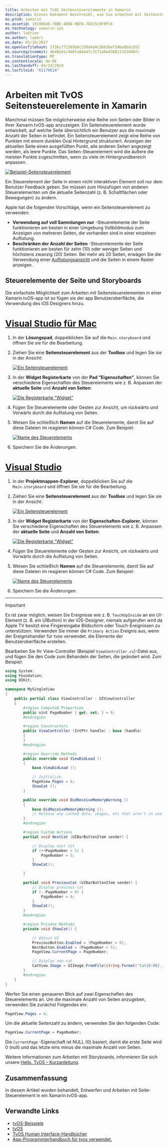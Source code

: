 ```yaml
---
title: Arbeiten mit TvOS Seitensteuerelemente in Xamarin
description: Dieses Dokument beschreibt, wie Sie arbeiten mit Seitensteuerelementen für TvOS in einer app mit Xamarin erstellt wurde. Es enthält eine allgemeine Beschreibung der Steuerelemente der Seite wird erläutert, wie diese in Storyboards einrichten und untersucht, wie Sie auf der Seitenereignisse reagieren.
ms.prod: xamarin
ms.assetid: 19198D46-7BBE-4D04-9BFA-7D1C5C9F9FC6
ms.technology: xamarin-ios
author: lobrien
ms.author: laobri
ms.date: 03/16/2017
ms.openlocfilehash: 173bc7713b5b8c330d4d4c5863bef24be8bdcb52
ms.sourcegitcommit: 4b402d1c508fa84e4fc3171a6e43b811323948fc
ms.translationtype: MT
ms.contentlocale: de-DE
ms.lasthandoff: 04/23/2019
ms.locfileid: "61179614"
---
```

# <a name="working-with-tvos-page-controls-in-xamarin"></a>Arbeiten mit TvOS Seitensteuerelemente in Xamarin

Manchmal müssen Sie möglicherweise eine Reihe von Seiten oder Bilder in Ihrer Xamarin.tvOS-app anzuzeigen. Ein Seitensteuerelement wurde entwickelt, auf welche Seite übersichtlich ein Benutzer aus die maximale Anzahl der Seiten in befindet. Ein Seitensteuerelement zeigt eine Reihe von Punkten mit einem dunklen Oval Hintergrund strukturiert. Anzeigen der aktuellen Seite einen ausgefüllten Punkt, alle anderen Seiten angezeigt werden, als leere Punkte. Das Seiten-Steuerelement wird die äußere die meisten Punkte zugeschnitten, wenn zu viele im Hintergrundbereich anpassen.

[![](page-controls-images/page01.png "Beispiel-Seitensteuerelement")](page-controls-images/page01.png#lightbox)

Ein Steuerelement der Seite in einem nicht interaktiven Element soll nur dem Benutzer Feedback geben. Sie müssen zum Hinzufügen von anderen Steuerelementen um die aktuelle Seitenzahl (z. B. Schaltflächen oder Bewegungen) zu ändern.

Apple hat die folgenden Vorschläge, wenn ein Seitensteuerelement zu verwenden:

- **Verwendung auf voll Sammlungen nur** -Steuerelemente der Seite funktionieren am besten in einer Umgebung Vollbildmodus zum Anzeigen von mehreren Seiten, die vorhanden sind in einer einzelnen Auflistung.
- **Beschränken der Anzahl der Seiten** -Steuerelemente der Seite funktionieren am besten für zehn (10) oder weniger Seiten und höchstens zwanzig (20) Seiten. Bei mehr als 20 Seiten, erwägen Sie die Verwendung einer [Auflistungsansicht](~/ios/tvos/user-interface/collection-views.md) und die Seiten in einem Raster anzeigen.

<a name="Page-Controls-and-Storyboards" />

## <a name="page-controls-and-storyboards"></a>Steuerelemente der Seite und Storyboards

Die einfachste Möglichkeit zum Arbeiten mit Seitensteuerelementen in einer Xamarin.tvOS-app ist so fügen sie der app Benutzeroberfläche, die Verwendung des iOS Designers hinzu.

# <a name="visual-studio-for-mactabmacos"></a>[Visual Studio für Mac](#tab/macos)

    
1. In der **Lösungspad**, doppelklicken Sie auf die `Main.storyboard` und öffnen Sie sie für die Bearbeitung.
1. Ziehen Sie eine **Seitensteuerelement** aus der **Toolbox** und legen Sie sie in der Ansicht: 

    [![](page-controls-images/page02.png "Ein Seitensteuerelement")](page-controls-images/page02.png#lightbox)
1. In der **Widget Registerkarte** von der **Pad "Eigenschaften"**, können Sie verschiedene Eigenschaften des Steuerelements wie z. B. Anpassen der **aktuelle Seite** und **Anzahl von Seiten**: 

    [![](page-controls-images/page03.png "Die Registerkarte \"Widget\"")](page-controls-images/page03.png#lightbox)
1. Fügen Sie Steuerelemente oder Gesten zur Ansicht, um rückwärts und Vorwärts durch die Auflistung von Seiten.
1. Weisen Sie schließlich **Namen** auf die Steuerelemente, damit Sie auf diese Dateien im reagieren können C# Code. Zum Beispiel: 

    [![](page-controls-images/page04.png "Name des Steuerelements")](page-controls-images/page04.png#lightbox)
1. Speichern Sie die Änderungen.
    

# <a name="visual-studiotabwindows"></a>[Visual Studio](#tab/windows)

    
1. In der **Projektmappen-Explorer**, doppelklicken Sie auf die `Main.storyboard` und öffnen Sie sie für die Bearbeitung.
1. Ziehen Sie eine **Seitensteuerelement** aus der **Toolbox** und legen Sie sie in der Ansicht: 

    [![](page-controls-images/page02-vs.png "Ein Seitensteuerelement")](page-controls-images/page02-vs.png#lightbox)
1. In der **Widget Registerkarte** von der **Eigenschaften-Explorer**, können Sie verschiedene Eigenschaften des Steuerelements wie z. B. Anpassen der **aktuelle Seite** und **Anzahl von Seiten**: 

    [![](page-controls-images/page03-vs.png "Die Registerkarte \"Widget\"")](page-controls-images/page03-vs.png#lightbox)
1. Fügen Sie Steuerelemente oder Gesten zur Ansicht, um rückwärts und Vorwärts durch die Auflistung von Seiten.
1. Weisen Sie schließlich **Namen** auf die Steuerelemente, damit Sie auf diese Dateien im reagieren können C# Code. Zum Beispiel: 

    [![](page-controls-images/page04-vs.png "Name des Steuerelements")](page-controls-images/page04-vs.png#lightbox)
1. Speichern Sie die Änderungen.
    

-----

> [!IMPORTANT]
> Es ist zwar möglich, weisen Sie Ereignisse wie z. B. `TouchUpInside` an ein UI-Element (z. B. ein UIButton) in der iOS-Designer, niemals aufgerufen wird da Apple TV besitzt eine Fingereingabe Bildschirm oder Touch-Ereignissen zu unterstützen. Verwenden Sie immer die `Primary Action` Ereignis aus, wenn der Ereignishandler für tvos verwendet. die Elemente der Benutzeroberfläche erstellen.

Bearbeiten Sie Ihr View-Controller (Beispiel `ViewController.cs`)-Datei aus, und fügen Sie den Code zum Behandeln der Seiten, die geändert wird. Zum Beispiel:

```csharp
using System;
using Foundation;
using UIKit;

namespace MySingleView
{
    public partial class ViewController : UIViewController
    {
        #region Computed Properties
        public nint PageNumber { get; set; } = 0;
        #endregion

        #region Constructors
        public ViewController (IntPtr handle) : base (handle)
        {
        }
        #endregion

        #region Override Methods
        public override void ViewDidLoad ()
        {
            base.ViewDidLoad ();

            // Initialize
            PageView.Pages = 6;
            ShowCat ();
        }

        public override void DidReceiveMemoryWarning ()
        {
            base.DidReceiveMemoryWarning ();
            // Release any cached data, images, etc that aren't in use.
        }
        #endregion

        #region Custom Actions
        partial void NextCat (UIBarButtonItem sender) {

            // Display next Cat
            if (++PageNumber > 5) {
                PageNumber = 5;
            }
            ShowCat();

        }

        partial void PreviousCat (UIBarButtonItem sender) {
            // Display previous cat
            if (--PageNumber < 0) {
                PageNumber = 0;
            }
            ShowCat();
        }
        #endregion

        #region Private Methods
        private void ShowCat() {

            // Adjust UI
            PreviousButton.Enabled = (PageNumber > 0);
            NextButton.Enabled = (PageNumber < 5);
            PageView.CurrentPage = PageNumber;

            // Display new cat
            CatView.Image = UIImage.FromFile(string.Format("Cat{0:00}.jpg",PageNumber+1));
        }
        #endregion
    }
}
```

Werfen Sie einen genaueren Blick auf zwei Eigenschaften des Steuerelements an. Um die maximale Anzahl von Seiten anzugeben, verwenden Sie zunächst Folgendes ein:

```csharp
PageView.Pages = 6;
```

Um die aktuelle Seitenzahl zu ändern, verwenden Sie den folgenden Code:

```csharp
PageView.CurrentPage = PageNumber;
```

Die `CurrentPage` -Eigenschaft ist NULL (0) basiert, damit die erste Seite wird 0 (null) und das letzte eins minus die maximale Anzahl von Seiten.

Weitere Informationen zum Arbeiten mit Storyboards, informieren Sie sich unsere [Hello, TvOS – Kurzanleitung](~/ios/tvos/get-started/hello-tvos.md). 

<a name="Summary" />

## <a name="summary"></a>Zusammenfassung

In diesem Artikel wurden behandelt, Entwerfen und Arbeiten mit Seite-Steuerelement in ein Xamarin.tvOS-app.



## <a name="related-links"></a>Verwandte Links

- [tvOS-Beispiele](https://developer.xamarin.com/samples/tvos/all/)
- [tvOS](https://developer.apple.com/tvos/)
- [TvOS Human Interface-Handbücher](https://developer.apple.com/tvos/human-interface-guidelines/)
- [App-Programmierhandbuch für tvos verwendet.](https://developer.apple.com/library/prerelease/tvos/documentation/General/Conceptual/AppleTV_PG/)
